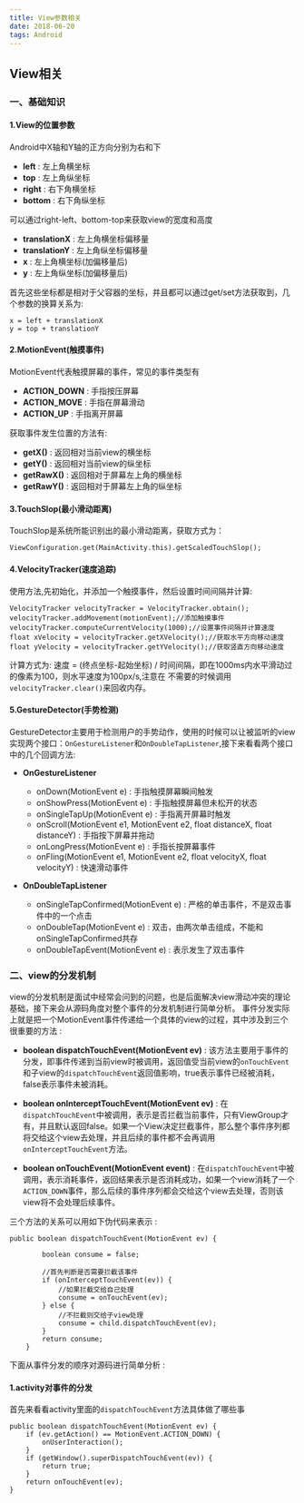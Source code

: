 ```yaml
---
title: View参数相关
date: 2018-06-20
tags: Android
---
```





## View相关


### 一、基础知识

#### 1.View的位置参数

Android中X轴和Y轴的正方向分别为右和下
	
+ **left** : 左上角横坐标
+ **top** : 左上角纵坐标
+ **right** : 右下角横坐标
+ **bottom** : 右下角纵坐标

可以通过right-left、bottom-top来获取view的宽度和高度

+ **translationX** : 左上角横坐标偏移量
+ **translationY** : 左上角纵坐标偏移量
+ **x** : 左上角横坐标(加偏移量后)
+ **y** : 左上角纵坐标(加偏移量后)

首先这些坐标都是相对于父容器的坐标，并且都可以通过get/set方法获取到，几个参数的换算关系为:

	x = left + translationX	
	y = top + translationY
        
        
#### 2.MotionEvent(触摸事件)
MotionEvent代表触摸屏幕的事件，常见的事件类型有

+ **ACTION_DOWN** : 手指按压屏幕
+ **ACTION_MOVE** : 手指在屏幕滑动
+ **ACTION_UP** : 手指离开屏幕

获取事件发生位置的方法有:
	
+ **getX()** : 返回相对当前view的横坐标
+ **getY()** : 返回相对当前view的纵坐标
+ **getRawX()** : 返回相对于屏幕左上角的横坐标
+ **getRawY()** : 返回相对于屏幕左上角的纵坐标
	
#### 3.TouchSlop(最小滑动距离)

TouchSlop是系统所能识别出的最小滑动距离，获取方式为：

	ViewConfiguration.get(MainActivity.this).getScaledTouchSlop();
	
	
#### 4.VelocityTracker(速度追踪)

使用方法,先初始化，并添加一个触摸事件，然后设置时间间隔并计算:

	VelocityTracker velocityTracker = VelocityTracker.obtain();
	velocityTracker.addMovement(motionEvent);//添加触摸事件
	velocityTracker.computeCurrentVelocity(1000);//设置事件间隔并计算速度
	float xVelocity = velocityTracker.getXVelocity();//获取水平方向移动速度
	float yVelocity = velocityTracker.getYVelocity();//获取竖直方向移动速度
计算方式为: 速度 = (终点坐标-起始坐标) / 时间间隔，即在1000ms内水平滑动过的像素为100，则水平速度为100px/s,注意在
不需要的时候调用`velocityTracker.clear()`来回收内存。

#### 5.GestureDetector(手势检测)

GestureDetector主要用于检测用户的手势动作，使用的时候可以让被监听的view实现两个接口：`OnGestureListener`和`OnDoubleTapListener`,接下来看看两个接口中的几个回调方法:

+ **OnGestureListener**

	+ onDown(MotionEvent e) : 手指触摸屏幕瞬间触发
	+ onShowPress(MotionEvent e) : 手指触摸屏幕但未松开的状态
	+ onSingleTapUp(MotionEvent e) : 手指离开屏幕时触发
	+ onScroll(MotionEvent e1, MotionEvent e2, float distanceX, float distanceY) : 手指按下屏幕并拖动
	+ onLongPress(MotionEvent e) : 手指长按屏幕事件
	+ onFling(MotionEvent e1, MotionEvent e2, float velocityX, float velocityY) : 快速滑动事件

+ **OnDoubleTapListener**

	+ onSingleTapConfirmed(MotionEvent e) : 严格的单击事件，不是双击事件中的一个点击
	+ onDoubleTap(MotionEvent e) : 双击，由两次单击组成，不能和onSingleTapConfirmed共存
	+ onDoubleTapEvent(MotionEvent e) : 表示发生了双击事件

### 二、view的分发机制

view的分发机制是面试中经常会问到的问题，也是后面解决view滑动冲突的理论基础，接下来会从源码角度对整个事件的分发机制进行简单分析。
事件分发实际上就是把一个MotionEvent事件传递给一个具体的view的过程，其中涉及到三个很重要的方法 : 

+ **boolean dispatchTouchEvent(MotionEvent ev)** : 该方法主要用于事件的分发，即事件传递到当前view时被调用，返回值受当前view的`onTouchEvent`和子view的`dispatchTouchEvent`返回值影响，true表示事件已经被消耗，false表示事件未被消耗。


+ **boolean onInterceptTouchEvent(MotionEvent ev)** : 在`dispatchTouchEvent`中被调用，表示是否拦截当前事件，只有ViewGroup才有，并且默认返回false。如果一个View决定拦截事件，那么整个事件序列都将交给这个view去处理，并且后续的事件都不会再调用`onInterceptTouchEvent`方法。


+ **boolean onTouchEvent(MotionEvent event)** : 在`dispatchTouchEvent`中被调用，表示消耗事件，返回结果表示是否消耗成功，如果一个view消耗了一个`ACTION_DOWN`事件，那么后续的事件序列都会交给这个view去处理，否则该view将不会处理后续事件。

三个方法的关系可以用如下伪代码来表示 : 

	public boolean dispatchTouchEvent(MotionEvent ev) {
	
	        boolean consume = false;
	
	        //首先判断是否需要拦截该事件
	        if (onInterceptTouchEvent(ev)) {
	            //如果拦截交给自己处理
	            consume = onTouchEvent(ev);
	        } else {
	            //不拦截则交给子view处理
	            consume = child.dispatchTouchEvent(ev);
	        }
	        return consume;
	    }
	
下面从事件分发的顺序对源码进行简单分析 : 

#### 1.activity对事件的分发

首先来看看activity里面的`dispatchTouchEvent`方法具体做了哪些事

    public boolean dispatchTouchEvent(MotionEvent ev) {
        if (ev.getAction() == MotionEvent.ACTION_DOWN) {
            onUserInteraction();
        }
        if (getWindow().superDispatchTouchEvent(ev)) {
            return true;
        }
        return onTouchEvent(ev);
    }













	
	